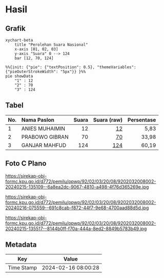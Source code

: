 # Hasil

## Grafik

```mermaid
xychart-beta
    title "Perolehan Suara Nasional"
    x-axis [01, 02, 03]
    y-axis "Suara" 0 --> 124
    bar [12, 70, 124]
```

```mermaid
%%{init: {"pie": {"textPosition": 0.5}, "themeVariables": {"pieOuterStrokeWidth": "5px"}} }%%
pie showData
    "1" : 12
    "2" : 70
    "3" : 124
```

## Tabel

| No. | Nama Paslon    | Suara | Suara (raw) | Persentase |
|:--- |:-------------- | -----:| -----------:| ----------:|
| 1   | ANIES MUHAIMIN | 12    | [12][p-1]   | 5,83       |
| 2   | PRABOWO GIBRAN | 70    | [70][p-2]   | 33,98      |
| 3   | GANJAR MAHFUD  | 124   | [124][p-3]  | 60,19      |


[p-1]: https://github.com/gigit-pemilu/pemilu-2024/blob/main/pilpres/hitung-suara/sub/92-papua-barat/sub/02-manokwari/sub/03-warmare/sub/2008-umcen/sub/002-tps/sub/paslon-1.txt
[p-2]: https://github.com/gigit-pemilu/pemilu-2024/blob/main/pilpres/hitung-suara/sub/92-papua-barat/sub/02-manokwari/sub/03-warmare/sub/2008-umcen/sub/002-tps/sub/paslon-2.txt
[p-3]: https://github.com/gigit-pemilu/pemilu-2024/blob/main/pilpres/hitung-suara/sub/92-papua-barat/sub/02-manokwari/sub/03-warmare/sub/2008-umcen/sub/002-tps/sub/paslon-3.txt

## Foto C Plano

https://sirekap-obj-formc.kpu.go.id/d772/pemilu/ppwp/92/02/03/20/08/9202032008002-20240215-135109--6a8ea2dc-9067-4810-a498-4f76d365269e.jpg

https://sirekap-obj-formc.kpu.go.id/d772/pemilu/ppwp/92/02/03/20/08/9202032008002-20240216-075559--691c8cab-f872-44f7-9e68-4700aad88d5d.jpg

https://sirekap-obj-formc.kpu.go.id/d772/pemilu/ppwp/92/02/03/20/08/9202032008002-20240215-135517--8144b0ff-f70a-444a-8ed2-8849b5783b49.jpg


## Metadata

| Key        | Value               |
| ---------- | ------------------- |
| Time Stamp | 2024-02-16 08:00:28 |



